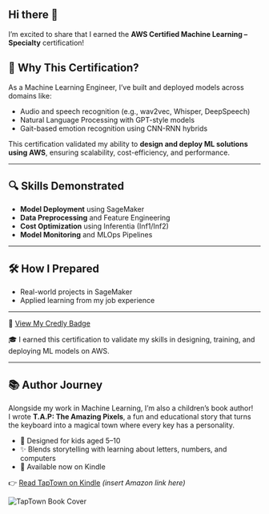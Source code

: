 ## Hi there 👋

I’m excited to share that I earned the **AWS Certified Machine Learning – Specialty** certification!

## 🧭 Why This Certification?

As a Machine Learning Engineer, I’ve built and deployed models across domains like:

- Audio and speech recognition (e.g., wav2vec, Whisper, DeepSpeech)
- Natural Language Processing with GPT-style models
- Gait-based emotion recognition using CNN-RNN hybrids

This certification validated my ability to **design and deploy ML solutions using AWS**, ensuring scalability, cost-efficiency, and performance.

---

## 🔍 Skills Demonstrated

- **Model Deployment** using SageMaker
- **Data Preprocessing** and Feature Engineering
- **Cost Optimization** using Inferentia (Inf1/Inf2)
- **Model Monitoring** and MLOps Pipelines

---

## 🛠️ How I Prepared

- Real-world projects in SageMaker  
- Applied learning from my job experience

---


📜 [View My Credly Badge](https://www.credly.com/badges/94aae541-80c5-4a74-ac37-7d6c470f5b89/public_url)

🎓 I earned this certification to validate my skills in designing, training, and deploying ML models on AWS.  

---
## 📚 Author Journey

Alongside my work in Machine Learning, I’m also a children’s book author!  
I wrote **T.A.P: The Amazing Pixels**, a fun and educational story that turns the keyboard into a magical town where every key has a personality.  

- 🎨 Designed for kids aged 5–10  
- ✨ Blends storytelling with learning about letters, numbers, and computers  
- 📖 Available now on Kindle  

👉 [Read TapTown on Kindle](https://www.amazon.com/dp/B0FSQ3FWWR) *(insert Amazon link here)*  

![TapTown Book Cover](T.A.P-The-Amazing-Pixels/images/cover.png)



